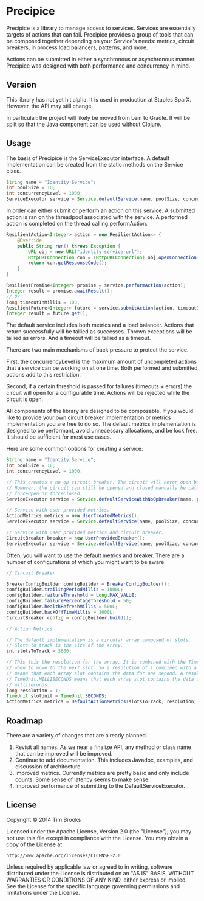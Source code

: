 # Precipice

Precipice is a library to manage access to services. Services are essentially targets of actions that can
fail. Precipice provides a group of tools that can be composed together depending on your Service's needs: metrics, circuit breakers, in process load balancers, patterns, and more.

Actions can be submitted in either a synchronous or asynchronous manner. Precipice was designed with both performance and concurrency in mind.

## Version

This library has not yet hit alpha. It is used in production at Staples SparX. However, the API may still change.

In particular: the project will likely be moved from Lein to Gradle. It will be split so that the Java component can be used without Clojure.

## Usage

The basis of Precipice is the ServiceExecutor interface. A default implementation can be created from the static methods on the Service class.

```java
String name = "Identity Service";
int poolSize = 10;
int concurrencyLevel = 1000;
ServiceExecutor service = Service.defaultService(name, poolSize, concurrencyLevel);
```

In order can either submit or perform an action on this service. A submitted action is ran on the threadpool associated with the service. A performed action is completed on the thread calling performAction.

```java
ResilientAction<Integer> action = new ResilientAction<> {
    @Override
    public String run() throws Exception {
        URL obj = new URL("identity-service-url");
        HttpURLConnection con = (HttpURLConnection) obj.openConnection();
        return con.getResponseCode();
    }
}

ResilientPromise<Integer> promise = service.performAction(action);
Integer result = promise.awaitResult();
// Or:
long timeoutInMillis = 100;
ResilientFuture<Integer> future = service.submitAction(action, timeoutInMillis);
Integer result = future.get();
```

The default service includes both metrics and a load balancer. Actions that return successfully will be tallied as successes. Thrown exceptions will be tallied as errors. And a timeout will be tallied as a timeout.

There are two main mechanisms of back pressure to protect the service.

First, the concurrencyLevel is the maximum amount of uncompleted actions that a service can be working on at one time. Both performed and submitted actions add to this restriction.

Second, if a certain threshold is passed for failures (timeouts + errors) the circuit will open for a configurable time. Actions will be rejected while the circuit is open.

All components of the library are designed to be composable. If you would like to provide your own circuit breaker implementation or metrics implementation you are free to do so. The default metrics implementation is designed to be performant, avoid unnecessary allocations, and be lock free. It should be sufficient for most use cases.

Here are some common options for creating a service:
```java
String name = "Identity Service";
int poolSize = 10;
int concurrencyLevel = 1000;

// This creates a no op circuit breaker. The circuit will never open based on failures.
// However, the circuit can still be opened and closed manually be calling 
// forceOpen or forceClosed.
ServiceExecutor service = Service.defaultServiceWithNoOpBreaker(name, poolSize, concurrencyLevel);

// Service with user provided metrics.
ActionMetrics metrics = new UserCreatedMetrics();
ServiceExecutor service = Service.defaultService(name, poolSize, concurrencyLevel, metrics);

// Service with user provided metrics and circuit breaker.
CircuitBreaker breaker = new UserProvidedBreaker();
ServiceExecutor service = Service.defaultService(name, poolSize, concurrencyLevel, metrics, breaker);
```

Often, you will want to use the default metrics and breaker. There are a number of configurations of which you might want to be aware.

```java
// Circuit Breaker

BreakerConfigBuilder configBuilder = BreakerConfigBuilder();
configBuilder.trailingPeriodMillis = 1000L;
configBuilder.failureThreshold = Long.MAX_VALUE;
configBuilder.failurePercentageThreshold = 50;
configBuilder.healthRefreshMillis = 500L;
configBuilder.backOffTimeMillis = 1000L;
CircuitBreaker config = configBuilder.build();

// Action Metrics

// The default implementation is a circular array composed of slots.
// Slots to track is the size of the array.
int slotsToTrack = 3600;

// This this the resolution for the array. It is combined with the TimeUnit to determined
// when to move to the next slot. So a resolution of 1 combined with a TimeUnit.SECONDS
// means that each array slot contains the data for one second. A resolution of 500 with a 
// TimeUnit.MILLISECONDS means that each array slot contains the data for 500
// milliseconds.
long resolution = 1;
TimeUnit slotUnit = TimeUnit.SECONDS;
ActionMetrics metrics = DefaultActionMetrics(slotsToTrack, resolution, slotUnit)
```

## Roadmap

There are a variety of changes that are already planned.

1. Revisit all names. As we near a finalize API, any method or class name that can be improved will be improved.
2. Continue to add documentation. This includes Javadoc, examples, and discussion of architecture.
3. Improved metrics. Currently metrics are pretty basic and only include counts. Some sense of latency seems to make
sense.
4. Improved performance of submitting to the DefaultServiceExecutor.

## License

Copyright © 2014 Tim Brooks

Licensed under the Apache License, Version 2.0 (the "License");
you may not use this file except in compliance with the License.
You may obtain a copy of the License at

    http://www.apache.org/licenses/LICENSE-2.0

Unless required by applicable law or agreed to in writing, software
distributed under the License is distributed on an "AS IS" BASIS,
WITHOUT WARRANTIES OR CONDITIONS OF ANY KIND, either express or implied.
See the License for the specific language governing permissions and
limitations under the License.